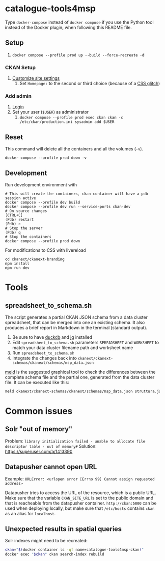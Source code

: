 # catalogue-tools4msp

Type `docker-compose` instead of `docker compose` if you use the Python tool instead of the Docker plugin, when following this README file.

## Setup

1. `docker compose --profile prod up --build --force-recreate -d`

### CKAN Setup

1. [Customize site settings](http://localhost:5000/ckan-admin/config)
   1. Set `Homepage:` to the second or third choice (because of a [CSS glitch](https://github.com/ckan/ckan/issues/6542))

### Add admin

1. [Login](http://localhost:5000/user/login)
1. Set your user (`$USER`) as administrator
   1. `docker compose --profile prod exec ckan ckan -c /etc/ckan/production.ini sysadmin add $USER`

## Reset

This command will delete all the containers and all the volumes (`-v`).

```
docker compose --profile prod down -v
```

## Development

Run development environment with

```
# This will create the containers, ckan container will have a pdb session active
docker compose --profile dev build
docker compose --profile dev run --service-ports ckan-dev
# On source changes
[CTRL+C]
(Pdb) restart
(Pdb) c
# Stop the server
(Pdb) q
# Stop the containers
docker compose --profile prod down
```

For modifications to CSS with livereload
```
cd ckanext/ckanext-branding
npm install
npm run dev
```

# Tools

## spreadsheet_to_schema.sh

The script generates a partial CKAN JSON schema from a data cluster spreadsheet, that can be merged into one an existing schema. It also produces a brief report in Markdown in the terminal (standard output).

1. Be sure to have [duckdb](https://duckdb.org/) and [jq](https://jqlang.github.io/jq/) installed
2. Edit `spreadsheet_to_schema.sh` parameters `SPREADSHEET` and `WORKSHEET` to match your data cluster filename path and worksheet name
3. Run `spreadsheet_to_schema.sh`
4. Integrate the changes back into `ckanext/ckanext-schemas/ckanext/schemas/msp_data.json`

[meld](https://meldmerge.org/) is the suggested graphical tool to check the differences between the complete schema file and the partial one, generated from the data cluster file. It can be executed like this:

```bash
meld ckanext/ckanext-schemas/ckanext/schemas/msp_data.json struttura.json
```

# Common issues

## Solr "out of memory"

Problem: `library initialization failed - unable to allocate file descriptor table - out of memory#`
Solution: https://superuser.com/a/1413390

## Datapusher cannot open URL

Example: `URLError: <urlopen error [Errno 99] Cannot assign requested address>`

Datapusher tries to access the URL of the resource, which is a public URL.
Make sure that the variable `CKAN_SITE_URL` is set to the public domain and that is reacheable from the datapusher container.
`http://ckan:5000` can be used when deploying locally, but make sure that `/etc/hosts` contains `ckan` as an alias for `localhost`.

## Unexpected results in spatial queries

Solr indexes might need to be recreated:

```bash
ckan="$(docker container ls -qf name=catalogue-tools4msp-ckan)"
docker exec "$ckan" ckan search-index rebuild
```

